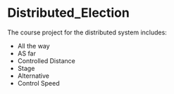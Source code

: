 # Distributed_Election
The course project for the distributed system
includes:
 - All the way
 - AS far
 - Controlled Distance
 - Stage
 - Alternative
 - Control Speed

